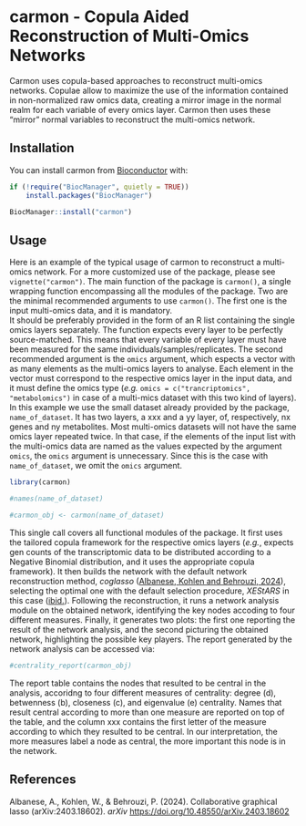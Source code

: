 
<!-- README.md is generated from README.Rmd. Please edit that file -->

# carmon - Copula Aided Reconstruction of Multi-Omics Networks

<!-- badges: start -->

<!-- badges: end -->

Carmon uses copula-based approaches to reconstruct multi-omics networks.
Copulae allow to maximize the use of the information contained in
non-normalized raw omics data, creating a mirror image in the normal
realm for each variable of every omics layer. Carmon then uses these
“mirror” normal variables to reconstruct the multi-omics network.

## Installation

You can install carmon from [Bioconductor](https://bioconductor.org/)
with:

``` r
if (!require("BiocManager", quietly = TRUE))
    install.packages("BiocManager")

BiocManager::install("carmon")
```

## Usage

Here is an example of the typical usage of carmon to reconstruct a
multi-omics network. For a more customized use of the package, please
see `vignette("carmon")`. The main function of the package is
`carmon()`, a single wrapping function encompassing all the modules of
the package. Two are the minimal recommended arguments to use
`carmon()`. The first one is the input multi-omics data, and it is
mandatory. <!-- Check how to integrate MultiAssay class from Bioc -->  
It should be preferably provided in the form of an R list containing the
single omics layers separately. The function expects every layer to be
perfectly source-matched. This means that every variable of every layer
must have been measured for the same individuals/samples/replicates. The
second recommended argument is the `omics` argument, which espects a
vector with as many elements as the multi-omics layers to analyse. Each
element in the vector must correspond to the respective omics layer in
the input data, and it must define the omics type (*e.g.*
`omics = c("trancriptomics", "metabolomics")` in case of a multi-mics
dataset with this two kind of layers). In this example we use the small
dataset already provided by the package, `name_of_dataset`. It has two
layers, a xxx and a yy layer, of, respectively, nx genes and ny
metabolites. Most multi-omics datasets will not have the same omics
layer repeated twice. In that case, if the elements of the input list
with the multi-omics data are named as the values expected by the
argument `omics`, the `omics` argument is unnecessary. Since this is the
case with `name_of_dataset`, we omit the `omics` argument.

``` r
library(carmon)

#names(name_of_dataset)

#carmon_obj <- carmon(name_of_dataset)
```

This single call covers all functional modules of the package. It first
uses the tailored copula framework for the respective omics layers
(*e.g.*, expects gen counts of the transcriptomic data to be distributed
according to a Negative Binomial distribution, and it uses the
appropriate copula framework). It then builds the network with the
default network reconstruction method, *coglasso* ([Albanese, Kohlen and
Behrouzi, 2024](#references)), selecting the optimal one with the
default selection procedure, *XEStARS* in this case
([ibid.](#references)). Following the reconstruction, it runs a network
analysis module on the obtained network, identifying the key nodes
accoding to four different measures. Finally, it generates two plots:
the first one reporting the result of the network analysis, and the
second picturing the obtained network, highlighting the possible key
players. The report generated by the network analysis can be accessed
via:

``` r
#centrality_report(carmon_obj)
```

The report table contains the nodes that resulted to be central in the
analysis, accoridng to four different measures of centrality: degree
(d), betwenness (b), closeness (c), and eigenvalue (e) centrality. Names
that result central according to more than one measure are reported on
top of the table, and the column xxx contains the first letter of the
measure according to which they resulted to be central. In our
interpretation, the more measures label a node as central, the more
important this node is in the network.

## References

Albanese, A., Kohlen, W., & Behrouzi, P. (2024). Collaborative graphical
lasso (arXiv:2403.18602). *arXiv*
<https://doi.org/10.48550/arXiv.2403.18602>
